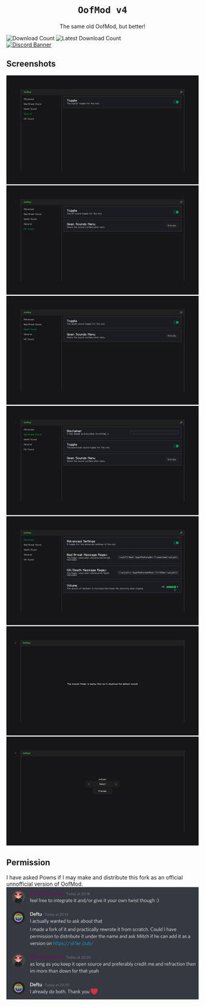 <div align="center">

# `OofMod v4`
The same old OofMod, but better!

</div>

![Download Count](https://img.shields.io/github/downloads/Deftu/OofMod/total?color=990000&style=for-the-badge)
![Latest Download Count](https://img.shields.io/github/downloads-pre/Deftu/OofMod/latest/total?color=990000&style=for-the-badge)\
[![Discord Banner](https://discordapp.com/api/guilds/944877423281967135/widget.png?style=banner2)](https://discord.gg/dFb277Kexf)

## Screenshots
![General configuration screen](.github/config1.png)
![Kill sound configuration screen](.github/config2.png)
![Death sound configuration screen](.github/config3.png)
![Bed break sound configuration screen](.github/config4.png)
![Advanced configuration screen](.github/config5.png)
![Empty sound configuration screen](.github/config6.png)
![Sound configuration screen](.github/config7.png)

## Permission
I have asked Powns if I may make and distribute this fork as an official unnofficial version of OofMod.
![Powns' permission](.github/permission.png)
